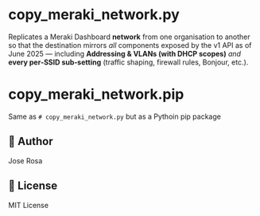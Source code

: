 # copy_meraki_network.py
Replicates a Meraki Dashboard **network** from one organisation to another so
that the destination mirrors *all* components exposed by the v1 API as of
June 2025 — including **Addressing & VLANs (with DHCP scopes)** *and* **every
per‑SSID sub‑setting** (traffic shaping, firewall rules, Bonjour, etc.).

# copy_meraki_network.pip
Same as `# copy_meraki_network.py` but as a Pythoin pip package

## 👤 Author
Jose Rosa

## 📘 License
MIT License 